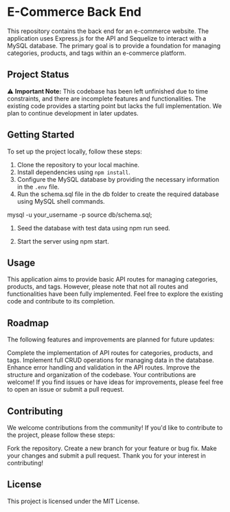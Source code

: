 # E-Commerce Back End

This repository contains the back end for an e-commerce website. The application uses Express.js for the API and Sequelize to interact with a MySQL database. The primary goal is to provide a foundation for managing categories, products, and tags within an e-commerce platform.

## Project Status

⚠️ **Important Note:** This codebase has been left unfinished due to time constraints, and there are incomplete features and functionalities. The existing code provides a starting point but lacks the full implementation. We plan to continue development in later updates.

## Getting Started

To set up the project locally, follow these steps:

1. Clone the repository to your local machine.
2. Install dependencies using `npm install`.
3. Configure the MySQL database by providing the necessary information in the `.env` file.
4. Run the schema.sql file in the db folder to create the required database using MySQL shell commands.


mysql -u your_username -p
source db/schema.sql;

1. Seed the database with test data using npm run seed.

2. Start the server using npm start.

## Usage

This application aims to provide basic API routes for managing categories, products, and tags. However, please note that not all routes and functionalities have been fully implemented. Feel free to explore the existing code and contribute to its completion.

## Roadmap

The following features and improvements are planned for future updates:

Complete the implementation of API routes for categories, products, and tags.
Implement full CRUD operations for managing data in the database.
Enhance error handling and validation in the API routes.
Improve the structure and organization of the codebase.
Your contributions are welcome! If you find issues or have ideas for improvements, please feel free to open an issue or submit a pull request.

## Contributing

We welcome contributions from the community! If you'd like to contribute to the project, please follow these steps:

Fork the repository.
Create a new branch for your feature or bug fix.
Make your changes and submit a pull request.
Thank you for your interest in contributing!

## License
This project is licensed under the MIT License.